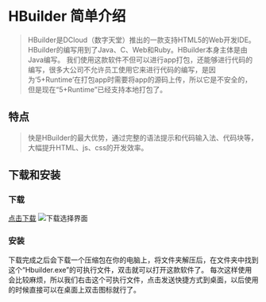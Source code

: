 # HBuilder 简单介绍

> HBuilder是DCloud（数字天堂）推出的一款支持HTML5的Web开发IDE。HBuilder的编写用到了Java、C、Web和Ruby。HBuilder本身主体是由Java编写。
> 我们使用这款软件不但可以进行app打包，还能够进行代码的编写，很多大公司不允许员工使用它来进行代码的编写，是因为‘5+Runtime’在打包app时需要将app的源码上传，所以它是不安全的，但是现在“5+Runtime”已经支持本地打包了。

## 特点

> 快是HBuilder的最大优势，通过完整的语法提示和代码输入法、代码块等，大幅提升HTML、js、css的开发效率。

## 下载和安装

### 下载

[点击下载](http://www.dcloud.io/runtime.html#toDownload)
![下载选择界面](/blog/img/html/HBuilder%E4%B8%8B%E8%BD%BD.jpg)

### 安装

下载完成之后会下载一个压缩包在你的电脑上，将文件夹解压后，在文件夹中找到这个“Hbuilder.exe”的可执行文件，双击就可以打开这款软件了。
每次这样使用会比较麻烦，所以我们右击这个可执行文件，点击发送快捷方式到桌面，以后使用的时候直接可以在桌面上双击图标就行了。

